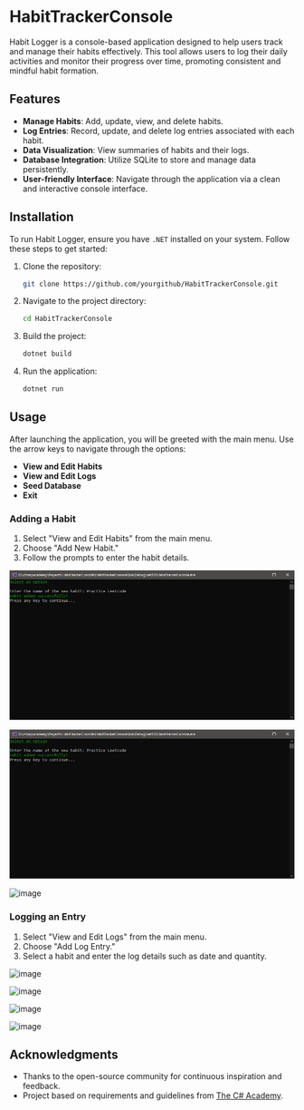 
# HabitTrackerConsole

Habit Logger is a console-based application designed to help users track and manage their habits effectively. This tool allows users to log their daily activities and monitor their progress over time, promoting consistent and mindful habit formation.

## Features

- **Manage Habits**: Add, update, view, and delete habits.
- **Log Entries**: Record, update, and delete log entries associated with each habit.
- **Data Visualization**: View summaries of habits and their logs.
- **Database Integration**: Utilize SQLite to store and manage data persistently.
- **User-friendly Interface**: Navigate through the application via a clean and interactive console interface.

## Installation

To run Habit Logger, ensure you have `.NET` installed on your system. Follow these steps to get started:

1. Clone the repository:
   ```bash
   git clone https://github.com/yourgithub/HabitTrackerConsole.git
   ```
2. Navigate to the project directory:
   ```bash
   cd HabitTrackerConsole
   ```
3. Build the project:
   ```bash
   dotnet build
   ```
4. Run the application:
   ```bash
   dotnet run
   ```

## Usage

After launching the application, you will be greeted with the main menu. Use the arrow keys to navigate through the options:

- **View and Edit Habits**
- **View and Edit Logs**
- **Seed Database**
- **Exit**

### Adding a Habit

1. Select "View and Edit Habits" from the main menu.
2. Choose "Add New Habit."
3. Follow the prompts to enter the habit details.

![image](https://github.com/rankdjr/HabitTrackerConsole/blob/master/screenshots/add-habit.PNG)

![image](https://github.com/rankdjr/HabitTrackerConsole/blob/master/screenshots/add-habit.png)

![image](https://github.com/rankdjr/HabitTrackerConsole/blob/master/screenshots/screenshots/habits-sqlview.png)

### Logging an Entry

1. Select "View and Edit Logs" from the main menu.
2. Choose "Add Log Entry."
3. Select a habit and enter the log details such as date and quantity.


![image](https://github.com/rankdjr/HabitTrackerConsole/blob/master/screenshots/screenshots/manage-logs.png)

![image](https://github.com/rankdjr/HabitTrackerConsole/blob/master/screenshots/screenshots/add-log-1.png)

![image](https://github.com/rankdjr/HabitTrackerConsole/blob/master/screenshots/screenshots/add-log-2.png)

![image](https://github.com/rankdjr/HabitTrackerConsole/blob/master/screenshots/screenshots/log-sqlview.png)


## Acknowledgments

- Thanks to the open-source community for continuous inspiration and feedback.
- Project based on requirements and guidelines from [The C# Academy](https://www.thecsharpacademy.com/project/12/habit-logger).
